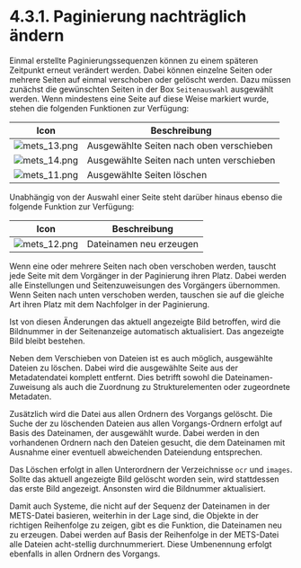 # 4.3.1. Paginierung nachträglich ändern

Einmal erstellte Paginierungssequenzen können zu einem späteren Zeitpunkt erneut verändert werden. Dabei können einzelne Seiten oder mehrere Seiten auf einmal verschoben oder gelöscht werden. Dazu müssen zunächst die gewünschten Seiten in der Box `Seitenauswahl` ausgewählt werden. Wenn mindestens eine Seite auf diese Weise markiert wurde, stehen die folgenden Funktionen zur Verfügung:

| Icon                                                         | Beschreibung                              |
| ------------------------------------------------------------ | ----------------------------------------- |
| ![mets\_13.png](../../../.gitbook/assets/mets\_17a.png)      | Ausgewählte Seiten nach oben verschieben  |
| ![mets\_14.png](../../../.gitbook/assets/mets\_17b.png)      | Ausgewählte Seiten nach unten verschieben |
| ![mets\_11.png](<../../../.gitbook/assets/mets\_11 (1).png>) | Ausgewählte Seiten löschen                |

Unabhängig von der Auswahl einer Seite steht darüber hinaus ebenso die folgende Funktion zur Verfügung:

| Icon                                                   | Beschreibung            |
| ------------------------------------------------------ | ----------------------- |
| ![mets\_12.png](../../../.gitbook/assets/mets\_12.png) | Dateinamen neu erzeugen |

Wenn eine oder mehrere Seiten nach oben verschoben werden, tauscht jede Seite mit dem Vorgänger in der Paginierung ihren Platz. Dabei werden alle Einstellungen und Seitenzuweisungen des Vorgängers übernommen. Wenn Seiten nach unten verschoben werden, tauschen sie auf die gleiche Art ihren Platz mit dem Nachfolger in der Paginierung.

Ist von diesen Änderungen das aktuell angezeigte Bild betroffen, wird die Bildnummer in der Seitenanzeige automatisch aktualisiert. Das angezeigte Bild bleibt bestehen.

Neben dem Verschieben von Dateien ist es auch möglich, ausgewählte Dateien zu löschen. Dabei wird die ausgewählte Seite aus der Metadatendatei komplett entfernt. Dies betrifft sowohl die Dateinamen-Zuweisung als auch die Zuordnung zu Strukturelementen oder zugeordnete Metadaten.

Zusätzlich wird die Datei aus allen Ordnern des Vorgangs gelöscht. Die Suche der zu löschenden Dateien aus allen Vorgangs-Ordnern erfolgt auf Basis des Dateinamen, der ausgewählt wurde. Dabei werden in den vorhandenen Ordnern nach den Dateien gesucht, die dem Dateinamen mit Ausnahme einer eventuell abweichenden Dateiendung entsprechen.

Das Löschen erfolgt in allen Unterordnern der Verzeichnisse `ocr` und `images`. Sollte das aktuell angezeigte Bild gelöscht worden sein, wird stattdessen das erste Bild angezeigt. Ansonsten wird die Bildnummer aktualisiert.

Damit auch Systeme, die nicht auf der Sequenz der Dateinamen in der METS-Datei basieren, weiterhin in der Lage sind, die Objekte in der richtigen Reihenfolge zu zeigen, gibt es die Funktion, die Dateinamen neu zu erzeugen. Dabei werden auf Basis der Reihenfolge in der METS-Datei alle Dateien acht-stellig durchnummeriert. Diese Umbenennung erfolgt ebenfalls in allen Ordnern des Vorgangs.
